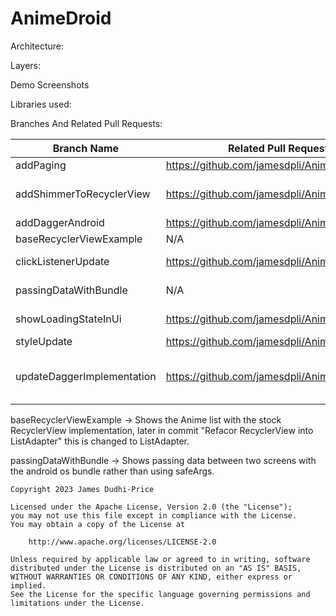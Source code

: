 # AnimeDroid

Architecture:

Layers:

Demo Screenshots

Libraries used:

Branches And Related Pull Requests: 

| Branch Name                | Related Pull Request                           | Description                                                     |
|----------------------------|------------------------------------------------|-----------------------------------------------------------------|
| addPaging                  | https://github.com/jamesdpli/AnimeDroid/pull/4 | Anime list is now paged                                         |                                                                 |
| addShimmerToRecyclerView   | https://github.com/jamesdpli/AnimeDroid/pull/8 | Adds shimmer to recycler view, instead of circular progress bar |
| addDaggerAndroid           | https://github.com/jamesdpli/AnimeDroid/pull/2 | Add Dagger-Android                                              |                                                                 |
| baseRecyclerViewExample    | N/A                                            | Plain old recycler view                                         |
| clickListenerUpdate        | https://github.com/jamesdpli/AnimeDroid/pull/1 | Add click listener to recycler view items                       |
| passingDataWithBundle      | N/A                                            | Pass data with bundle rather than safe args                     |
| showLoadingStateInUi       | https://github.com/jamesdpli/AnimeDroid/pull/7 | Adds Circular spinners to show load state                       |
| styleUpdate                | https://github.com/jamesdpli/AnimeDroid/pull/6 | Basic update to xml                                             |
| updateDaggerImplementation | https://github.com/jamesdpli/AnimeDroid/pull/3 | Makes use of DaggerFragment, DaggerAppCompatActivity etc        |


baseRecyclerViewExample -> Shows the Anime list with the stock RecyclerView implementation, later in commit "Refacor RecyclerView into ListAdapter" this is changed to ListAdapter.

passingDataWithBundle -> Shows passing data between two screens with the android os bundle rather than using safeArgs.

```
Copyright 2023 James Dudhi-Price

Licensed under the Apache License, Version 2.0 (the "License");
you may not use this file except in compliance with the License.
You may obtain a copy of the License at

    http://www.apache.org/licenses/LICENSE-2.0

Unless required by applicable law or agreed to in writing, software
distributed under the License is distributed on an "AS IS" BASIS,
WITHOUT WARRANTIES OR CONDITIONS OF ANY KIND, either express or implied.
See the License for the specific language governing permissions and
limitations under the License.
```

